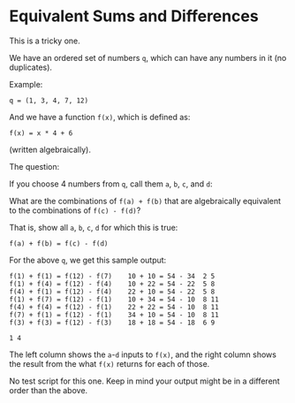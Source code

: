 # Equivalent Sums and Differences

This is a tricky one.

We have an ordered set of numbers `q`, which can have any numbers in it
(no duplicates).

Example:

```
q = (1, 3, 4, 7, 12)
```

And we have a function `f(x)`, which is defined as:

```
f(x) = x * 4 + 6
```

(written algebraically).

The question:

If you choose 4 numbers from `q`, call them `a`, `b`, `c`, and `d`:

What are the combinations of `f(a) + f(b)` that are algebraically
equivalent to the combinations of `f(c) - f(d)`?

That is, show all `a`, `b`, `c`, `d` for which this is true:

```
f(a) + f(b) = f(c) - f(d)
```

For the above `q`, we get this sample output:

```
f(1) + f(1) = f(12) - f(7)    10 + 10 = 54 - 34  2 5
f(1) + f(4) = f(12) - f(4)    10 + 22 = 54 - 22  5 8
f(4) + f(1) = f(12) - f(4)    22 + 10 = 54 - 22  5 8
f(1) + f(7) = f(12) - f(1)    10 + 34 = 54 - 10  8 11
f(4) + f(4) = f(12) - f(1)    22 + 22 = 54 - 10  8 11
f(7) + f(1) = f(12) - f(1)    34 + 10 = 54 - 10  8 11
f(3) + f(3) = f(12) - f(3)    18 + 18 = 54 - 18  6 9

1 4 
```

The left column shows the `a`-`d` inputs to `f(x)`, and the right column
shows the result from the what `f(x)` returns for each of those.

No test script for this one. Keep in mind your output might be in a
different order than the above.
